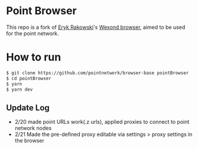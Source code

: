 # Point Browser

This repo is a fork of [Eryk Rakowski](sentialx@gmail.com)'s [Wexond browser](https://github.com/wexond/browser-base), aimed to be used for the point network.

# How to run
```bash
$ git clone https://github.com/pointnetwork/browser-base pointBrowser
$ cd pointBrowser
$ yarn
$ yarn dev
```

## Update Log
- 2/20 made point URLs work(.z urls), applied proxies to connect to point network nodes
- 2/21 Made the pre-defined proxy editable via settings > proxy settings in the browser